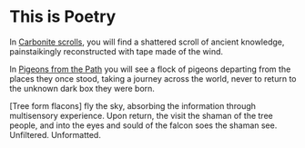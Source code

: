 # This is Poetry
In [Carbonite scrolls](https://github.com/dougbutner/poetry/tree/master/Carbonite%20Scrolls), you will find a shattered scroll of ancient knowledge, painstaikingly reconstructed with tape made of the wind. 


In [Pigeons from the Path](https://github.com/dougbutner/poetry/tree/master/Pidgeons%20from%20the%20Path) you will see a flock of pigeons departing from the places they once stood, taking a journey across the world, never to return to the unknown dark box they were born. 


[Tree form flacons] fly the sky, absorbing the information through multisensory experience. Upon return, the visit the shaman of the tree people, and into the eyes and sould of the falcon soes the shaman see. Unfiltered. Unformatted. 
<!--stackedit_data:
eyJoaXN0b3J5IjpbLTE4MDMwNTI1MzIsMTQyNDU5MjI4NSwtMj
Y4Mzg1NjM3XX0=
-->